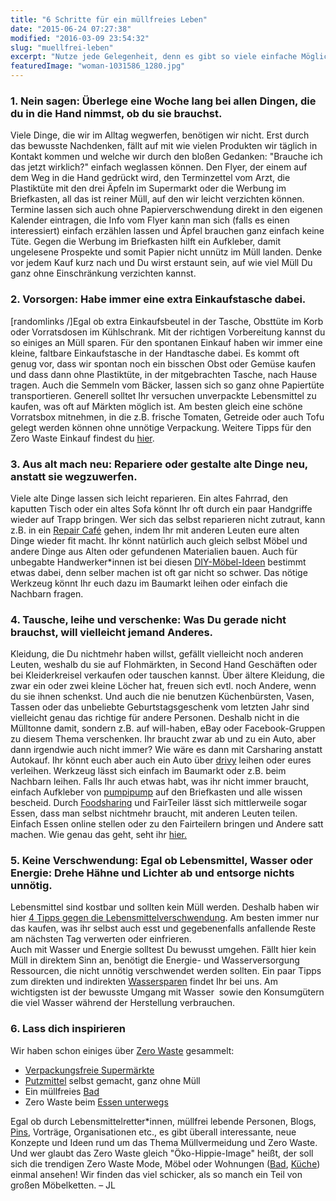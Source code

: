 ```yaml
---
title: "6 Schritte für ein müllfreies Leben"
date: "2015-06-24 07:27:38"
modified: "2016-03-09 23:54:32"
slug: "muellfrei-leben"
excerpt: "Nutze jede Gelegenheit, denn es gibt so viele einfache Möglichkeiten weniger Müll zu produzieren und ein Zero Waste Leben zu führen."
featuredImage: "woman-1031586_1280.jpg"
---
```


### 1\. Nein sagen: Überlege eine Woche lang bei allen Dingen, die du in die Hand nimmst, ob du sie brauchst.

Viele Dinge, die wir im Alltag wegwerfen, benötigen wir nicht. Erst durch das bewusste Nachdenken, fällt auf mit wie vielen Produkten wir täglich in Kontakt kommen und welche wir durch den bloßen Gedanken: "Brauche ich das jetzt wirklich?" einfach weglassen können. Den Flyer, der einem auf dem Weg in die Hand gedrückt wird, den Terminzettel vom Arzt, die Plastiktüte mit den drei Äpfeln im Supermarkt oder die Werbung im Briefkasten, all das ist reiner Müll, auf den wir leicht verzichten können. Termine lassen sich auch ohne Papierverschwendung direkt in den eigenen Kalender eintragen, die Info vom Flyer kann man sich (falls es einen interessiert) einfach erzählen lassen und Äpfel brauchen ganz einfach keine Tüte. Gegen die Werbung im Briefkasten hilft ein Aufkleber, damit ungelesene Prospekte und somit Papier nicht unnütz im Müll landen. Denke vor jedem Kauf kurz nach und Du wirst erstaunt sein, auf wie viel Müll Du ganz ohne Einschränkung verzichten kannst.

### 2\. Vorsorgen: Habe immer eine extra Einkaufstasche dabei.

\[randomlinks /\]Egal ob extra Einkaufsbeutel in der Tasche, Obsttüte im Korb oder Vorratsdosen im Kühlschrank. Mit der richtigen Vorbereitung kannst du so einiges an Müll sparen. Für den spontanen Einkauf haben wir immer eine kleine, faltbare Einkaufstasche in der Handtasche dabei. Es kommt oft genug vor, dass wir spontan noch ein bisschen Obst oder Gemüse kaufen und dass dann ohne Plastiktüte, in der mitgebrachten Tasche, nach Hause tragen. Auch die Semmeln vom Bäcker, lassen sich so ganz ohne Papiertüte transportieren. Generell solltet Ihr versuchen unverpackte Lebensmittel zu kaufen, was oft auf Märkten möglich ist. Am besten gleich eine schöne Vorratsbox mitnehmen, in die z.B. frische Tomaten, Getreide oder auch Tofu gelegt werden können ohne unnötige Verpackung. Weitere Tipps für den Zero Waste Einkauf findest du [hier](https://www.veganblatt.com/plastikfrei-einkaufen).

### 3\. Aus alt mach neu: Repariere oder gestalte alte Dinge neu, anstatt sie wegzuwerfen.

Viele alte Dinge lassen sich leicht reparieren. Ein altes Fahrrad, den kaputten Tisch oder ein altes Sofa könnt Ihr oft durch ein paar Handgriffe wieder auf Trapp bringen. Wer sich das selbst reparieren nicht zutraut, kann z.B. in ein [Repair Café](http://repaircafe.org/de/) gehen, indem Ihr mit anderen Leuten eure alten Dinge wieder fit macht. Ihr könnt natürlich auch gleich selbst Möbel und andere Dinge aus Alten oder gefundenen Materialien bauen. Auch für unbegabte Handwerker\*innen ist bei diesen [DIY-Möbel-Ideen](https://www.veganblatt.com/diy-moebel) bestimmt etwas dabei, denn selber machen ist oft gar nicht so schwer. Das nötige Werkzeug könnt Ihr euch dazu im Baumarkt leihen oder einfach die Nachbarn fragen.

### 4\. Tausche, leihe und verschenke: Was Du gerade nicht brauchst, will vielleicht jemand Anderes.

Kleidung, die Du nichtmehr haben willst, gefällt vielleicht noch anderen Leuten, weshalb du sie auf Flohmärkten, in Second Hand Geschäften oder bei Kleiderkreisel verkaufen oder tauschen kannst. Über ältere Kleidung, die zwar ein oder zwei kleine Löcher hat, freuen sich evtl. noch Andere, wenn du sie ihnen schenkst. Und auch die nie benutzen Küchenbürsten, Vasen, Tassen oder das unbeliebte Geburtstagsgeschenk vom letzten Jahr sind vielleicht genau das richtige für andere Personen. Deshalb nicht in die Mülltonne damit, sondern z.B. auf will-haben, eBay oder Facebook-Gruppen zu diesem Thema verschenken. Ihr braucht zwar ab und zu ein Auto, aber dann irgendwie auch nicht immer? Wie wäre es dann mit Carsharing anstatt Autokauf. Ihr könnt euch aber auch ein Auto über [drivy](https://www.drivy.de/) leihen oder eures verleihen. Werkzeug lässt sich einfach im Baumarkt oder z.B. beim Nachbarn leihen. Falls Ihr auch etwas habt, was ihr nicht immer braucht, einfach Aufkleber von [pumpipump](http://www.pumpipumpe.ch/sticker-bestellen/) auf den Briefkasten und alle wissen bescheid. Durch [Foodsharing](https://foodsharing.de/) und FairTeiler lässt sich mittlerweile sogar Essen, dass man selbst nichtmehr braucht, mit anderen Leuten teilen. Einfach Essen online stellen oder zu den Fairteilern bringen und Andere satt machen. Wie genau das geht, seht ihr [hier.](https://www.veganblatt.com/foodsharing-essen-teilen)

### 5\. Keine Verschwendung: Egal ob Lebensmittel, Wasser oder Energie: Drehe Hähne und Lichter ab und entsorge nichts unnötig.

Lebensmittel sind kostbar und sollten kein Müll werden. Deshalb haben wir hier [4 Tipps gegen die Lebensmittelverschwendung](https://www.veganblatt.com/gegen-lebensmittel-verschwendung). Am besten immer nur das kaufen, was ihr selbst auch esst und gegebenenfalls anfallende Reste am nächsten Tag verwerten oder einfrieren.  
Auch mit Wasser und Energie solltest Du bewusst umgehen. Fällt hier kein Müll in direktem Sinn an, benötigt die Energie- und Wasserversorgung Ressourcen, die nicht unnötig verschwendet werden sollten. Ein paar Tipps zum direkten und indirekten [Wassersparen](https://www.veganblatt.com/tipps-wasser-sparen) findet Ihr bei uns. Am wichtigsten ist der bewusste Umgang mit Wasser  sowie den Konsumgütern die viel Wasser während der Herstellung verbrauchen.

### 6\. Lass dich inspirieren

Wir haben schon einiges über [Zero Waste](https://www.veganblatt.com/t/zero-waste) gesammelt:

*   [Verpackungsfreie Supermärkte](https://www.veganblatt.com/verpackungsfreie-supermaerkte)
*   [Putzmittel](https://www.veganblatt.com/waschmittel-putzmittel-selber-machen) selbst gemacht, ganz ohne Müll
*   Ein müllfreies [Bad](https://www.veganblatt.com/zero-waste-badezimmer)
*   Zero Waste beim [Essen unterwegs](https://www.veganblatt.com/zero-waste-beim-essen-unterwegs)

Egal ob durch Lebensmittelretter\*innen, müllfrei lebende Personen, Blogs, [Pins](https://www.pinterest.com/search/pins/?q=zero+waste+living&term_meta[]=living|autocomplete|0&len=2&rs=ac), Vorträge, Organisationen etc., es gibt überall interessante, neue Konzepte und Ideen rund um das Thema Müllvermeidung und Zero Waste. Und wer glaubt das Zero Waste gleich "Öko-Hippie-Image" heißt, der soll sich die trendigen Zero Waste Mode, Möbel oder Wohnungen ([Bad](https://www.pinterest.com/search/pins/?q=zero%20waste%20bathroom), [Küche](https://www.pinterest.com/pin/264868021808753051/)) einmal ansehen! Wir finden das viel schicker, als so manch ein Teil von großen Möbelketten. – JL